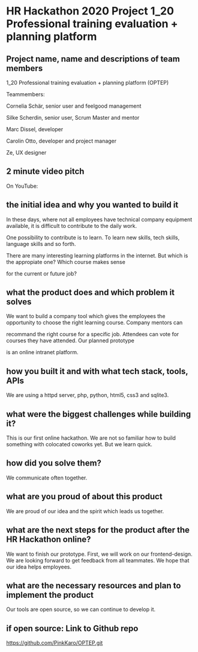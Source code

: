 # HR Hackathon 2020 Project 1_20 Professional training evaluation + planning platform 

## Project name, name and descriptions of team members

1_20 Professional training evaluation + planning platform (OPTEP)

Teammembers:

Cornelia Schär, senior user and feelgood management

Silke Scherdin, senior user, Scrum Master and mentor

Marc Dissel, developer

Carolin Otto, developer and project manager

Ze, UX designer

## 2 minute video pitch
On YouTube: 

## the initial idea and why you wanted to build it

In these days, where not all employees have technical company equipment available, it is difficult to contribute to the daily work.

One possibility to contribute is to learn. To learn new skills, tech skills, language skills and so forth.

There are many interesting learning platforms in the internet. But which is the appropiate one? Which course makes sense

for the current or future job?


## what the product does and which problem it solves

We want to build a company tool which gives the employees the opportunity to choose the right learning course. Company mentors can 

recommand the right course for a specific job. Attendees can vote for courses they have attended. Our planned prototype

is an online intranet platform.


## how you built it and with what tech stack, tools, APIs

We are using a httpd server, php, python, html5, css3 and sqlite3.


## what were the biggest challenges while building it?

This is our first online hackathon. We are not so familiar how to build something with colocated coworks yet. But we learn quick.


## how did you solve them?

We communicate often together. 


## what are you proud of about this product

We are proud of our idea and the spirit which leads us together.


## what are the next steps for the product after the HR Hackathon online?

We want to finish our prototype. First, we will work on our frontend-design. 
We are looking forward to get feedback from all teammates. We hope that our idea helps employees.


## what are the necessary resources and plan to implement the product

Our tools are open source, so we can continue to develop it. 


## if open source: Link to Github repo

https://github.com/PinkKaro/OPTEP.git

